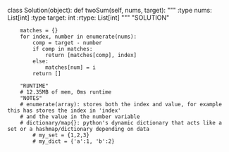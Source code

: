 
class Solution(object):
    def twoSum(self, nums, target):
        """
        :type nums: List[int]
        :type target: int
        :rtype: List[int]
        """
        "SOLUTION"
        
        matches = {}
        for index, number in enumerate(nums):
            comp = target - number
            if comp in matches:
                return [matches[comp], index]
            else:
                matches[num] = i
            return []

        "RUNTIME"
        # 12.35MB of mem, 0ms runtime
        "NOTES"
        # enumerate(array): stores both the index and value, for example this has stores the index in 'index'
        # and the value in the number variable
        # dictionary/map{}: python's dynamic dictionary that acts like a set or a hashmap/dictionary depending on data
            # my_set = {1,2,3}
            # my_dict = {'a':1, 'b':2}

